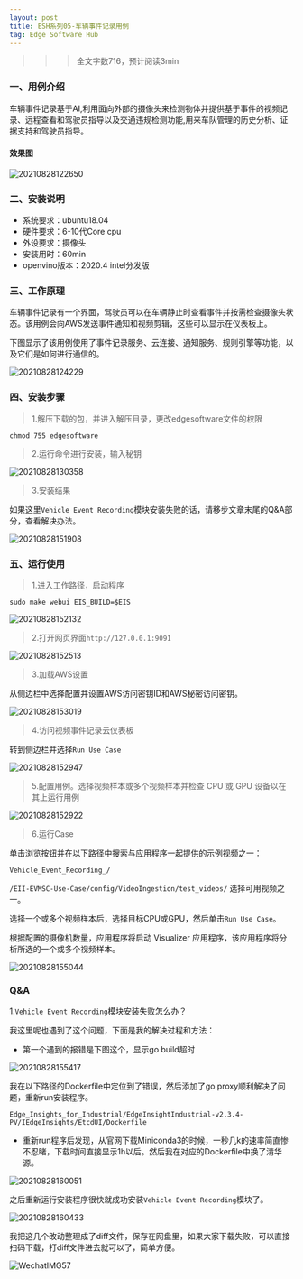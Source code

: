 ```yaml
---
layout: post
title: ESH系列05-车辆事件记录用例
tag: Edge Software Hub
---
```


>>> 全文字数716，预计阅读3min

### 一、用例介绍

车辆事件记录基于AI,利用面向外部的摄像头来检测物体并提供基于事件的视频记录、远程查看和驾驶员指导以及交通违规检测功能,用来车队管理的历史分析、证据支持和驾驶员指导。

#### 效果图

![20210828122650](https://cdn.jsdelivr.net/gh/luckykang/picture_bed/blogs_images/20210828122650.png)

### 二、安装说明

- 系统要求：ubuntu18.04
- 硬件要求：6-10代Core cpu
- 外设要求：摄像头
- 安装用时：60min
- openvino版本：2020.4 intel分发版

### 三、工作原理

车辆事件记录有一个界面，驾驶员可以在车辆静止时查看事件并按需检查摄像头状态。该用例会向AWS发送事件通知和视频剪辑，这些可以显示在仪表板上。

下图显示了该用例使用了事件记录服务、云连接、通知服务、规则引擎等功能，以及它们是如何进行通信的。

![20210828124229](https://cdn.jsdelivr.net/gh/luckykang/picture_bed/blogs_images/20210828124229.png)

### 四、安装步骤

> 1.解压下载的包，并进入解压目录，更改edgesoftware文件的权限

    chmod 755 edgesoftware

> 2.运行命令进行安装，输入秘钥

![20210828130358](https://cdn.jsdelivr.net/gh/luckykang/picture_bed/blogs_images/20210828130358.png)

> 3.安装结果

如果这里`Vehicle Event Recording`模块安装失败的话，请移步文章末尾的Q&A部分，查看解决办法。

![20210828151908](https://cdn.jsdelivr.net/gh/luckykang/picture_bed/blogs_images/20210828151908.png)

### 五、运行使用

> 1.进入工作路径，启动程序

    sudo make webui EIS_BUILD=$EIS

![20210828152132](https://cdn.jsdelivr.net/gh/luckykang/picture_bed/blogs_images/20210828152132.png)


> 2.打开网页界面`http://127.0.0.1:9091`

![20210828152513](https://cdn.jsdelivr.net/gh/luckykang/picture_bed/blogs_images/20210828152513.png)

> 3.加载AWS设置

从侧边栏中选择配置并设置AWS访问密钥ID和AWS秘密访问密钥。

![20210828153019](https://cdn.jsdelivr.net/gh/luckykang/picture_bed/blogs_images/20210828153019.png)

> 4.访问视频事件记录云仪表板

转到侧边栏并选择`Run Use Case`

![20210828152947](https://cdn.jsdelivr.net/gh/luckykang/picture_bed/blogs_images/20210828152947.png)

> 5.配置用例。选择视频样本或多个视频样本并检查 CPU 或 GPU 设备以在其上运行用例

![20210828152922](https://cdn.jsdelivr.net/gh/luckykang/picture_bed/blogs_images/20210828152922.png)

> 6.运行Case

单击浏览按钮并在以下路径中搜索与应用程序一起提供的示例视频之一：

`Vehicle_Event_Recording_/`

 `/EII-EVMSC-Use-Case/config/VideoIngestion/test_videos/`
选择可用视频之一。 
 
选择一个或多个视频样本后，选择目标CPU或GPU，然后单击`Run Use Case`。 

根据配置的摄像机数量，应用程序将启动 Visualizer 应用程序，该应用程序将分析所选的一个或多个视频样本。 

![20210828155044](https://cdn.jsdelivr.net/gh/luckykang/picture_bed/blogs_images/20210828155044.png)

### Q&A

1.`Vehicle Event Recording`模块安装失败怎么办？

我这里呢也遇到了这个问题，下面是我的解决过程和方法：

- 第一个遇到的报错是下图这个，显示go build超时

![20210828155417](https://cdn.jsdelivr.net/gh/luckykang/picture_bed/blogs_images/20210828155417.png)

我在以下路径的Dockerfile中定位到了错误，然后添加了go proxy顺利解决了问题，重新run安装程序。

    Edge_Insights_for_Industrial/EdgeInsightIndustrial-v2.3.4-PV/IEdgeInsights/EtcdUI/Dockerfile

- 重新run程序后发现，从官网下载Miniconda3的时候，一秒几k的速率简直惨不忍睹，下载时间直接显示1h以后。然后我在对应的Dockerfile中换了清华源。

![20210828160051](https://cdn.jsdelivr.net/gh/luckykang/picture_bed/blogs_images/20210828160051.png)

之后重新运行安装程序很快就成功安装`Vehicle Event Recording`模块了。

![20210828160433](https://cdn.jsdelivr.net/gh/luckykang/picture_bed/blogs_images/20210828160433.png)

我把这几个改动整理成了diff文件，保存在网盘里，如果大家下载失败，可以直接扫码下载，打diff文件进去就可以了，简单方便。

![WechatIMG57](https://cdn.jsdelivr.net/gh/luckykang/picture_bed/blogs_images/WechatIMG57.png)

